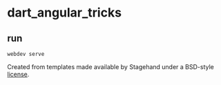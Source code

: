 # dart_angular_tricks

## run
```
webdev serve
```

Created from templates made available by Stagehand under a BSD-style
[license](https://github.com/dart-lang/stagehand/blob/master/LICENSE).
